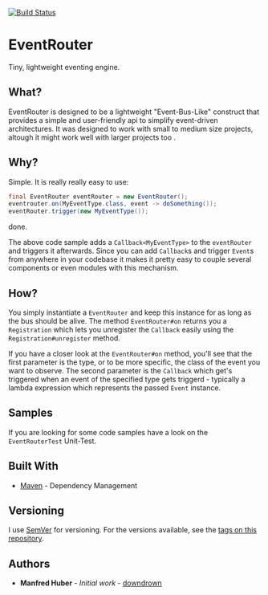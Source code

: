 [![Build Status](https://travis-ci.com/downdrown/eventrouter.svg?branch=master)](https://travis-ci.com/downdrown/eventrouter)

# EventRouter
Tiny, lightweight eventing engine.

## What?
EventRouter is designed to be a lightweight "Event-Bus-Like" construct that provides a simple and user-friendly api to 
simplify event-driven architectures. It was designed to work with small to medium size projects, altough it might work
well with larger projects too .

## Why?
Simple. It is really really easy to use:

```java
final EventRouter eventRouter = new EventRouter();
eventrouter.on(MyEventType.class, event -> doSomething());
eventRouter.trigger(new MyEventType());
```

done.


The above code sample adds a `Callback<MyEventType>` to the `eventRouter` and triggers it afterwards. Since you can add
`Callback`s and trigger `Event`s from anywhere in your codebase it makes it pretty easy to couple several components or
even modules with this mechanism.

## How?
You simply instantiate a `EventRouter` and keep this instance for as long as the bus should be alive. The  method 
`EventRouter#on` returns you a `Registration` which lets you unregister the `Callback` easily using the 
`Registration#unregister` method.

If you have a closer look at the `EventRouter#on` method, you'll see that the first parameter is the type, or to be more
specific, the class of the event you want to observe. The second parameter is the `Callback` which get's triggered when
an event of the specified type gets triggerd - typically a lambda expression which represents the passed `Event` instance.

## Samples
If you are looking for some code samples have a look on the `EventRouterTest` Unit-Test.

## Built With

* [Maven](https://maven.apache.org/) - Dependency Management

## Versioning

I use [SemVer](http://semver.org/) for versioning. For the versions available, see the [tags on this repository](https://github.com/downdrown/eventrouter/tags). 

## Authors

* **Manfred Huber** - *Initial work* - [downdrown](https://github.com/downdrown)